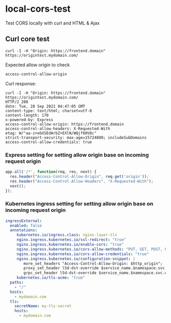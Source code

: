 # local-cors-test
Test CORS locally with curl and HTML &amp; Ajax

## Curl core test

```shell
curl -I -H "Origin: https://frontend.domain"  https://origintest.mydomain.com/
```

Expected allow origin to check

```shell
access-control-allow-origin
```

Curl response:

```shell
curl -I -H "Origin: https://frontend.domain"  https://origintest.mydomain.com/
HTTP/2 200
date: Tue, 28 Sep 2021 04:47:05 GMT
content-type: text/html; charset=utf-8
content-length: 170
x-powered-by: Express
access-control-allow-origin: https://frontend.domain
access-control-allow-headers: X-Requested-With
etag: W/"aa-z+ebXSEdArbZ+EXlN/WQjf6HV8c"
strict-transport-security: max-age=15724800; includeSubDomains
access-control-allow-credentials: true
```

### Express setting for setting allow origin base on incoming request origin

```js
app.all('/*', function(req, res, next) {
  res.header("Access-Control-Allow-Origin", req.get('origin'));
  res.header("Access-Control-Allow-Headers", "X-Requested-With");
  next();
});
```

### Kubernetes ingress setting for setting allow origin base on incoming request origin

```yaml
ingressExternal:
  enabled: false
  annotations: 
     kubernetes.io/ingress.class: nginx-layer-tls
     nginx.ingress.kubernetes.io/ssl-redirect: "true"
     nginx.ingress.kubernetes.io/enable-cors: "true"
     nginx.ingress.kubernetes.io/cors-allow-methods: "PUT, GET, POST, OPTIONS, DELETE"
     nginx.ingress.kubernetes.io/cors-allow-credentials: "true"
     nginx.ingress.kubernetes.io/configuration-snippet: |
        more_set_headers "Access-Control-Allow-Origin: $http_origin";
        proxy_set_header l5d-dst-override $service_name.$namespace.svc.cluster.local:$service_port;
        grpc_set_header l5d-dst-override $service_name.$namespace.svc.cluster.local:$service_port;
     kubernetes.io/tls-acme: "true"
  paths:
    - "/"
  hosts:
    - mydomain.com
  tls:
    secretName: my-tls-secret
    hosts:
      - mydomain.com
```